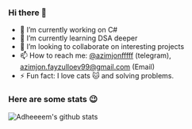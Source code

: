### Hi there 👋

<!--
**adheeeem/adheeeem** is a ✨ _special_ ✨ repository because its `README.md` (this file) appears on your GitHub profile.

Here are some ideas to get you started:
-->
- 🔭 I’m currently working on C#
- 🌱 I’m currently learning DSA deeper
- 👯 I’m looking to collaborate on interesting projects
- 📫 How to reach me: [@azimjonfffff](https://t.me/azimjonfffff) (telegram), azimjon.fayzulloev99@gmail.com (Email)
- ⚡ Fun fact: I love cats :cat: and solving problems.

### Here are some stats :wink:
![Adheeeem's github stats](https://github-readme-stats.vercel.app/api?username=adheeeem&show_icons=true&theme=radical)

